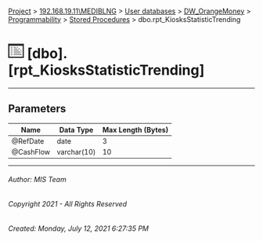 #### 

[Project](../../../../../index.md) > [192.168.19.11\\MEDIBLNG](../../../../index.md) > [User databases](../../../index.md) > [DW_OrangeMoney](../../index.md) > [Programmability](../index.md) > [Stored Procedures](Stored_Procedures.md) > dbo.rpt_KiosksStatisticTrending

# ![Stored Procedures](../../../../../Images/StoredProcedure32.png) [dbo].[rpt_KiosksStatisticTrending]

---

## <a name="#parameters"></a>Parameters

| Name | Data Type | Max Length (Bytes) |
|---|---|---|
| @RefDate | date | 3 |
| @CashFlow | varchar(10) | 10 |


---

###### Author:  MIS Team

###### Copyright 2021 - All Rights Reserved

###### Created: Monday, July 12, 2021 6:27:35 PM

